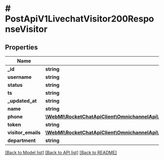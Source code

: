 # # PostApiV1LivechatVisitor200ResponseVisitor

## Properties

Name | Type | Description | Notes
------------ | ------------- | ------------- | -------------
**_id** | **string** |  | [optional]
**username** | **string** |  | [optional]
**status** | **string** |  | [optional]
**ts** | **string** |  | [optional]
**_updated_at** | **string** |  | [optional]
**name** | **string** |  | [optional]
**phone** | [**\WebMI\RocketChatApiClient\OmnichannelApi\Model\GetApiV1OmnichannelContact200ResponseContactPhoneInner[]**](GetApiV1OmnichannelContact200ResponseContactPhoneInner.md) |  | [optional]
**token** | **string** |  | [optional]
**visitor_emails** | [**\WebMI\RocketChatApiClient\OmnichannelApi\Model\GetApiV1OmnichannelContact200ResponseContactVisitorEmailsInner[]**](GetApiV1OmnichannelContact200ResponseContactVisitorEmailsInner.md) |  | [optional]
**department** | **string** |  | [optional]

[[Back to Model list]](../../README.md#models) [[Back to API list]](../../README.md#endpoints) [[Back to README]](../../README.md)
